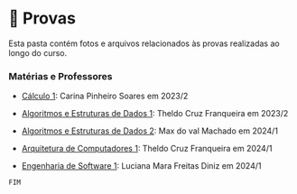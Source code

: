 # 📝 Provas

Esta pasta contém fotos e arquivos relacionados às provas realizadas ao longo do curso.

### Matérias e Professores

- [Cálculo 1](/Provas/C1/): Carina Pinheiro Soares em 2023/2

- [Algoritmos e Estruturas de Dados 1](/Provas/AEDs1/): Theldo Cruz Franqueira em 2023/2
- [Algoritmos e Estruturas de Dados 2](/Provas/AEDs2/): Max do val Machado em 2024/1

- [Arquitetura de Computadores 1](/Provas/AC1/): Theldo Cruz Franqueira em 2024/1

- [Engenharia de Software 1](/Provas/ES1/): Luciana Mara Freitas Diniz em 2024/1

`FIM`